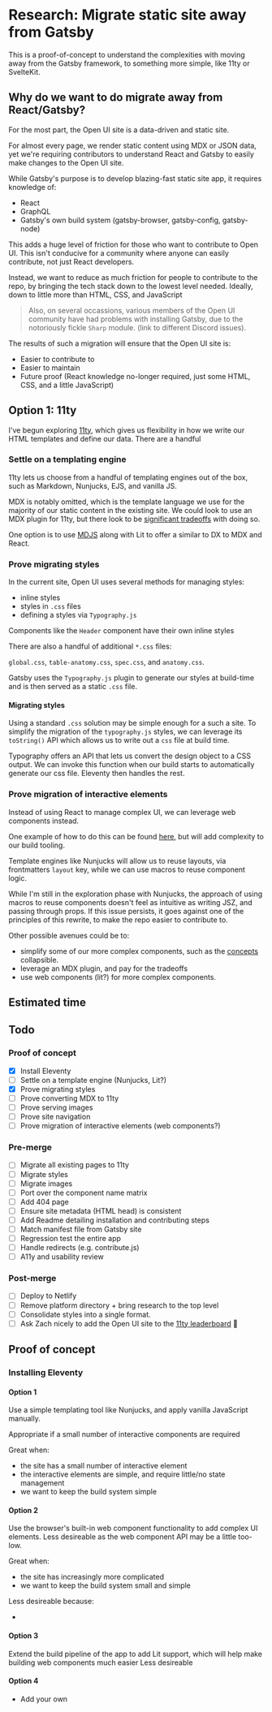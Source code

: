 # Research: Migrate static site away from Gatsby

This is a proof-of-concept to understand the complexities with moving away from the Gatsby framework, to something more simple, like 11ty or SvelteKit.

## Why do we want to do migrate away from React/Gatsby?

For the most part, the Open UI site is a data-driven and static site.

For almost every page, we render static content using MDX or JSON data, yet we're requiring contributors to understand React and Gatsby to easily make changes to the Open UI site.

While Gatsby's purpose is to develop blazing-fast static site app, it requires knowledge of:

- React
- GraphQL
- Gatsby's own build system (gatsby-browser, gatsby-config, gatsby-node)

This adds a huge level of friction for those who want to contribute to Open UI. This isn't conducive for a community where anyone can easily contribute, not just React developers.

Instead, we want to reduce as much friction for people to contribute to the repo, by bringing the tech stack down to the lowest level needed. Ideally, down to little more than HTML, CSS, and JavaScript

> Also, on several occassions, various members of the Open UI community have had problems with installing Gatsby, due to the notoriously fickle `Sharp` module.
> (link to different Discord issues).

The results of such a migration will ensure that the Open UI site is:

- Easier to contribute to
- Easier to maintain
- Future proof (React knowledge no-longer required, just some HTML, CSS, and a little JavaScript)

## Option 1: 11ty

I've begun exploring [11ty](https://www.11ty.dev/docs/), which gives us flexibility in how we write our HTML templates and define our data. There are a handful

### Settle on a templating engine

11ty lets us choose from a handful of templating engines out of the box, such as Markdown, Nunjucks, EJS, and vanilla JS.

MDX is notably omitted, which is the template language we use for the majority of our static content in the existing site. We could look to use an MDX plugin for 11ty, but there look to be [significant tradeoffs](https://twitter.com/mikeriethmuller/status/1295289371000619008) with doing so.

One option is to use [MDJS](https://rocket.modern-web.dev/docs/eleventy-plugins/mdjs-unified/) along with Lit to offer a similar to DX to MDX and React.

### Prove migrating styles

In the current site, Open UI uses several methods for managing styles:

- inline styles
- styles in `.css` files
- defining a styles via `Typography.js`

Components like the `Header` component have their own inline styles

There are also a handful of additional `*.css` files:

`global.css`, `table-anatomy.css`, `spec.css`, and `anatomy.css`.

Gatsby uses the `Typography.js` plugin to generate our styles at build-time and is then served as a static `.css` file.

#### Migrating styles

Using a standard `.css` solution may be simple enough for a such a site. To simplify the migration of the `typography.js` styles, we can leverage its `toString()` API which allows us to write out a `css` file at build time.

Typography offers an API that lets us convert the design object to a CSS output. We can invoke this function when our build starts to automatically generate our css file. Eleventy then handles the rest.

### Prove migration of interactive elements

Instead of using React to manage complex UI, we can leverage web components instead.

One example of how to do this can be found [here](https://griffa.dev/posts/using-web-components-with-11ty/), but will add complexity to our build tooling.

Template engines like Nunjucks will allow us to reuse layouts, via frontmatters `layout` key, while we can use macros to reuse component logic.

While I'm still in the exploration phase with Nunjucks, the approach of using macros to reuse components doesn't feel as intuitive as writing JSZ, and passing through props. If this issue persists, it goes against one of the principles of this rewrite, to make the repo easier to contribute to.

Other possible avenues could be to:

- simplify some of our more complex components, such as the [concepts](https://open-ui.org/components/breadcrumb.research) collapsible.
- leverage an MDX plugin, and pay for the tradeoffs
- use web components (lit?) for more complex components.

## Estimated time

## Todo

### Proof of concept

- [x] Install Eleventy
- [ ] Settle on a template engine (Nunjucks, Lit?)
- [x] Prove migrating styles
- [ ] Prove converting MDX to 11ty
- [ ] Prove serving images
- [ ] Prove site navigation
- [ ] Prove migration of interactive elements (web components?)

### Pre-merge

- [ ] Migrate all existing pages to 11ty
- [ ] Migrate styles
- [ ] Migrate images
- [ ] Port over the component name matrix
- [ ] Add 404 page
- [ ] Ensure site metadata (HTML head) is consistent
- [ ] Add Readme detailing installation and contributing steps
- [ ] Match manifest file from Gatsby site
- [ ] Regression test the entire app
- [ ] Handle redirects (e.g. contribute.js)
- [ ] A11y and usability review

### Post-merge

- [ ] Deploy to Netlify
- [ ] Remove platform directory + bring research to the top level
- [ ] Consolidate styles into a single format.
- [ ] Ask Zach nicely to add the Open UI site to the [11ty leaderboard](https://www.11ty.dev/speedlify/) 🥺

## Proof of concept

### Installing Eleventy

#### Option 1

Use a simple templating tool like Nunjucks, and apply vanilla JavaScript manually.

Appropriate if a small number of interactive components are required

Great when:

- the site has a small number of interactive element
- the interactive elements are simple, and require little/no state management
- we want to keep the build system simple

#### Option 2

Use the browser's built-in web component functionality to add complex UI elements.
Less desireable as the web component API may be a little too-low.

Great when:

- the site has increasingly more complicated
- we want to keep the build system small and simple

Less desireable because:

-

#### Option 3

Extend the build pipeline of the app to add Lit support, which will help make building web components much easier
Less desireable

#### Option 4

- Add your own
